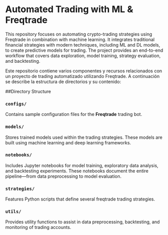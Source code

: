 # Automated Trading with ML & Freqtrade
This repository focuses on automating crypto-trading strategies using Freqtrade in combination with machine learning. It integrates traditional financial strategies with modern techniques, including ML and DL models, to create predictive models for trading. The project provides an end-to-end workflow that covers data exploration, model training, strategy evaluation, and backtesting.

Este repositorio contiene varios componentes y recursos relacionados con un proyecto de trading automatizado utilizando Freqtrade. A continuación se describe la estructura de directorios y su contenido:


##Directory Structure

### `configs/`
Contains sample configuration files for the **Freqtrade** trading bot.

### `models/`
Stores trained models used within the trading strategies. These models are built using machine learning and deep learning frameworks.

### `notebooks/`
Includes Jupyter notebooks for model training, exploratory data analysis, and backtesting experiments. These notebooks document the entire pipeline—from data preprocessing to model evaluation.

### `strategies/`
Features Python scripts that define several freqtrade trading strategies.

### `utils/`
Provides utility functions to assist in data preprocessing, backtesting, and monitoring of trading accounts.
